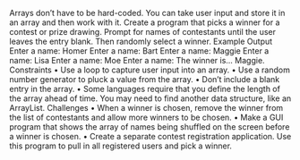 Arrays don’t have to be hard-coded. You can take user input and store it in an array and then work with it. Create a program that picks a winner for a contest or prize drawing. Prompt for names of contestants until the user leaves the entry blank. Then randomly select a winner. Example Output Enter a name: Homer Enter a name: Bart Enter a name: Maggie Enter a name: Lisa Enter a name: Moe Enter a name: The winner is... Maggie. Constraints • Use a loop to capture user input into an array. • Use a random number generator to pluck a value from the array. • Don’t include a blank entry in the array. • Some languages require that you define the length of the array ahead of time. You may need to find another data structure, like an ArrayList. Challenges • When a winner is chosen, remove the winner from the list of contestants and allow more winners to be chosen. • Make a GUI program that shows the array of names being shuffled on the screen before a winner is chosen. • Create a separate contest registration application. Use this program to pull in all registered users and pick a winner.